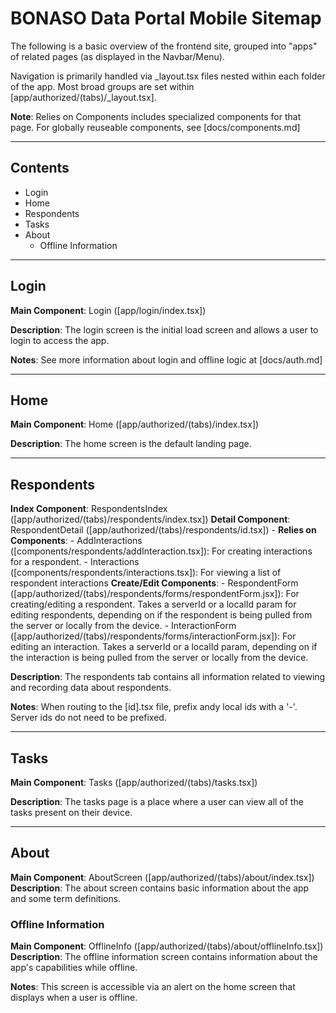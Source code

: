 # BONASO Data Portal Mobile Sitemap
The following is a basic overview of the frontend site, grouped into "apps" of related pages (as displayed in the Navbar/Menu).

Navigation is primarily handled via _layout.tsx files nested within each folder of the app. Most broad groups are set within [app/authorized/(tabs)/_layout.tsx].

**Note**: Relies on Components includes specialized components for that page. For globally reuseable components, see [docs/components.md]

---

## Contents
- Login
- Home
- Respondents
- Tasks
- About
    - Offline Information

---

## Login
**Main Component**: Login ([app/login/index.tsx])

**Description**: The login screen is the initial load screen and allows a user to login to access the app. 

**Notes**: See more information about login and offline logic at [docs/auth.md]

---

## Home
**Main Component**: Home ([app/authorized/(tabs)/index.tsx])

**Description**: The home screen is the default landing page.

---

## Respondents
**Index Component**: RespondentsIndex ([app/authorized/(tabs)/respondents/index.tsx])
**Detail Component**: RespondentDetail ([app/authorized/(tabs)/respondents/id.tsx])
    - **Relies on Components**:
        - AddInteractions ([components/respondents/addInteraction.tsx]): For creating interactions for a respondent.
        - Interactions ([components/respondents/interactions.tsx]): For viewing a list of respondent interactions
**Create/Edit Components**: 
    - RespondentForm ([app/authorized/(tabs)/respondents/forms/respondentForm.jsx]): For creating/editing a respondent. Takes a serverId or a localId param for editing respondents, depending on if the respondent is being pulled from the server or locally from the device. 
    - InteractionForm ([app/authorized/(tabs)/respondents/forms/interactionForm.jsx]): For editing an interaction. Takes a serverId or a localId param, depending on if the interaction is being pulled from the server or locally from the device. 

**Description**: The respondents tab contains all information related to viewing and recording data about respondents.

**Notes**: When routing to the [id].tsx file, prefix andy local ids with a '-'. Server ids do not need to be prefixed.

--- 

## Tasks
**Main Component**: Tasks ([app/authorized/(tabs)/tasks.tsx])

**Description**: The tasks page is a place where a user can view all of the tasks present on their device.

---

## About

**Main Component**: AboutScreen ([app/authorized/(tabs)/about/index.tsx])
**Description**: The about screen contains basic information about the app and some term definitions.

### Offline Information
**Main Component**: OfflineInfo ([app/authorized/(tabs)/about/offlineInfo.tsx])
**Description**: The offline information screen contains information about the app's capabilities while offline. 

**Notes**: This screen is accessible via an alert on the home screen that displays when a user is offline. 
